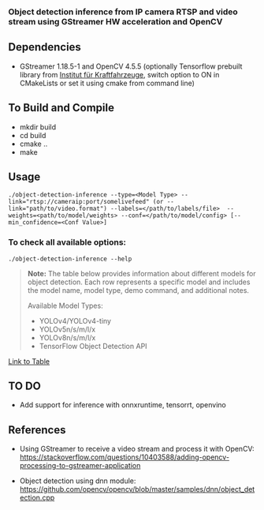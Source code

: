 ### Object detection inference from IP camera RTSP and video stream using GStreamer HW acceleration and OpenCV

##  Dependencies
* GStreamer 1.18.5-1 and OpenCV 4.5.5 (optionally Tensorflow prebuilt library from [
Institut für Kraftfahrzeuge](https://github.com/ika-rwth-aachen/libtensorflow_cc), switch option to ON in CMakeLists or set it using cmake from command line)

## To Build and Compile  
* mkdir build
* cd build
* cmake ..
* make

## Usage
```
./object-detection-inference --type=<Model Type> --link="rtsp://cameraip:port/somelivefeed" (or --link="path/to/video.format") --labels=</path/to/labels/file>  --weights=<path/to/model/weights> --conf=</path/to/model/config> [--min_confidence=<Conf Value>] 
``` 
### To check all available options:
```
./object-detection-inference --help
```

> **Note:** The table below provides information about different models for object detection. Each row represents a specific model and includes the model name, model type, demo command, and additional notes.
>
> Available Model Types:
> - YOLOv4/YOLOv4-tiny
> - YOLOv5n/s/m/l/x
> - YOLOv8n/s/m/l/x
> - TensorFlow Object Detection API

[Link to Table](TablePage.md#table-of-models)


## TO DO
* Add support for inference with onnxruntime, tensorrt, openvino

## References
* Using GStreamer to receive a video stream and process it with OpenCV:  
https://stackoverflow.com/questions/10403588/adding-opencv-processing-to-gstreamer-application 


* Object detection using dnn module:  
https://github.com/opencv/opencv/blob/master/samples/dnn/object_detection.cpp  





